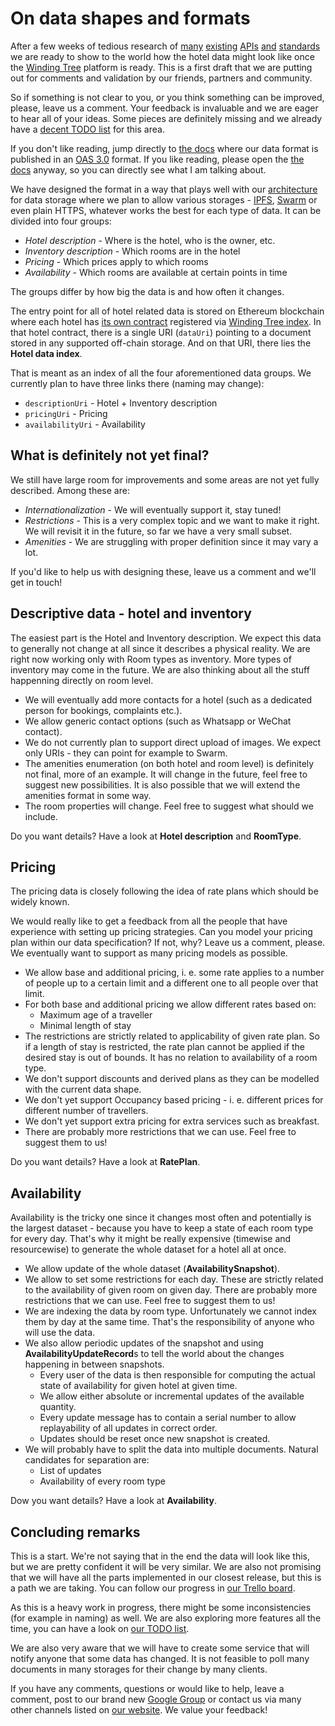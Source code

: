 # On data shapes and formats

After a few weeks of tedious research of [many](https://expediaconnectivity.com/apis/product-management/product-api/reference.html)
[existing](https://connect.booking.com/user_guide/site/en-US/user_guide.html?lang=en)
[APIs](https://developer.sabre.com/sabre_hospitality/apis/soap_apis/hotel/channel_connect/ari)
[and](https://www.htng.org/page/technical_specs?)
[standards](https://schemas.liquid-technologies.com/OpenTravel/2008B/)
we are ready to show to the world how the hotel data might look like once
the [Winding Tree](https://windingtree.com/) platform is ready. This is a first draft
that we are putting out for comments and validation by our friends, partners and community.

So if something is not clear to you, or you think something can be
improved, please, leave us a comment. Your feedback is invaluable and we
are eager to hear all of your ideas. Some pieces are definitely missing
and we already have a [decent TODO list](https://github.com/windingtree/wiki/issues/28)
for this area.

If you don't like reading, jump directly to [the docs](https://windingtree.github.io/docs/swagger-ui/)
where our data format is published in an [OAS 3.0](https://github.com/OAI/OpenAPI-Specification) format.
If you like reading, please open the [the docs](https://windingtree.github.io/docs/swagger-ui/)
anyway, so you can directly see what I am talking about.

We have designed the format in a way that plays well with our
[architecture](https://blog.windingtree.com/hotel-distribution-architecture-49ead97f7cff)
for data storage where we plan to allow various storages - [IPFS](https://ipfs.io/),
[Swarm](http://swarm-guide.readthedocs.io/en/latest/introduction.html)
or even plain HTTPS, whatever works the best for each type of data. It
can be divided into four groups:

- *Hotel description* - Where is the hotel, who is the owner, etc.
- *Inventory description* - Which rooms are in the hotel
- *Pricing* - Which prices apply to which rooms
- *Availability* - Which rooms are available at certain points in time

The groups differ by how big the data is and how often it changes.

The entry point for all of hotel related data is stored on Ethereum blockchain
where each hotel has [its own contract](https://github.com/windingtree/wt-contracts/blob/proposal/next/contracts/hotel/Hotel.sol)
registered via [Winding Tree index](https://github.com/windingtree/wt-contracts/blob/proposal/next/contracts/WTIndex.sol#L63).
In that hotel contract, there is a single URI (`dataUri`) pointing to a document stored in any
supported off-chain storage. And on that URI, there lies the **Hotel data index**.

That is meant as an index of all the four aforementioned data groups. We currently plan
to have three links there (naming may change):

- `descriptionUri` - Hotel + Inventory description
- `pricingUri` - Pricing
- `availabilityUri` - Availability

## What is definitely not yet final?

We still have large room for improvements and some areas are not yet fully described.
Among these are:

- *Internationalization* - We will eventually support it, stay tuned!
- *Restrictions* - This is a very complex topic and we want to make it right.
We will revisit it in the future, so far we have a very small subset.
- *Amenities* - We are struggling with proper definition since it may vary a lot.

If you'd like to help us with designing these, leave us a comment and we'll get in touch!

## Descriptive data - hotel and inventory

The easiest part is the Hotel and Inventory description. We expect this
data to generally not change at all since it describes a physical reality.
We are right now working only with Room types as inventory. More types of
inventory may come in the future. We are also thinking about all the stuff
happenning directly on room level.

- We will eventually add more contacts for a hotel (such as a dedicated person
  for bookings, complaints etc.).
- We allow generic contact options (such as Whatsapp or WeChat contact).
- We do not currently plan to support direct upload of images. We expect only
URIs - they can point for example to Swarm.
- The amenities enumeration (on both hotel and room level) is definitely not
final, more of an example. It will change in the future, feel free to suggest
new possibilities. It is also possible that we will extend the amenities
format in some way.
- The room properties will change. Feel free to suggest what should we include.

Do you want details? Have a look at **Hotel description** and **RoomType**.

## Pricing

The pricing data is closely following the idea of rate plans which should be
widely known.

We would really like to get a feedback from all the people that have experience
with setting up pricing strategies. Can you model your pricing plan within our
data specification? If not, why? Leave us a comment, please. We eventually want
to support as many pricing models as possible.

- We allow base and additional pricing, i. e. some rate applies to a number
of people up to a certain limit and a different one to all people over that
limit.
- For both base and additional pricing we allow different rates based on:
    - Maximum age of a traveller
    - Minimal length of stay
- The restrictions are strictly related to applicability of given rate plan.
So if a length of stay is restricted, the rate plan cannot be applied if the
desired stay is out of bounds. It has no relation to availability of a room
type.
- We don't support discounts and derived plans as they can be modelled with
the current data shape.
- We don't yet support Occupancy based pricing - i. e. different prices for
different number of travellers.
- We don't yet support extra pricing for extra services such as breakfast.
- There are probably more restrictions that we can use. Feel free to suggest
them to us!

Do you want details? Have a look at **RatePlan**.

## Availability

Availability is the tricky one since it changes most often and potentially is
the largest dataset - because you have to keep a state of each room type for every day.
That's why it might be really expensive (timewise and resourcewise) to generate
the whole dataset for a hotel all at once.

- We allow update of the whole dataset (**AvailabilitySnapshot**).
- We allow to set some restrictions for each day. These are strictly related
to the availability of given room on given day. There are probably more restrictions
that we can use. Feel free to suggest them to us!
- We are indexing the data by room type. Unfortunately we cannot index them by day
at the same time. That's the responsibility of anyone who will use the data.
- We also allow periodic updates of the snapshot and using **AvailabilityUpdateRecord**s
to tell the world about the changes happening in between snapshots.
    - Every user of the data is then responsible for computing the actual state
    of availability for given hotel at given time.
    - We allow either absolute or incremental updates of the available quantity.
    - Every update message has to contain a serial number to allow replayability
    of all updates in correct order.
    - Updates should be reset once new snapshot is created.
- We will probably have to split the data into multiple documents. Natural candidates
for separation are:
    - List of updates
    - Availability of every room type

Dow you want details? Have a look at **Availability**.

## Concluding remarks

This is a start. We're not saying that in the end the data will look like this,
but we are pretty confident it will be very similar. We are also not promising
that we will have all the parts implemented in our closest release, but this is a
path we are taking. You can follow our progress in
[our Trello board](https://trello.com/b/ZREEkuOX/winding-tree-work-in-progress).

As this is a heavy work in progress, there might be some inconsistencies (for example
in naming) as well. We are also exploring more features all the time, you can have
a look on [our TODO list](https://github.com/windingtree/wiki/issues/28).

We are also very aware that we will have to create some service that will notify
anyone that some data has changed. It is not feasible to poll many documents in many
storages for their change by many clients.

If you have any comments, questions or would like to help, leave a comment,
post to our brand new [Google Group](https://groups.google.com/forum/#!forum/windingtree)
or contact us via many other channels listed on [our website](https://windingtree.com/).
We value your feedback!
